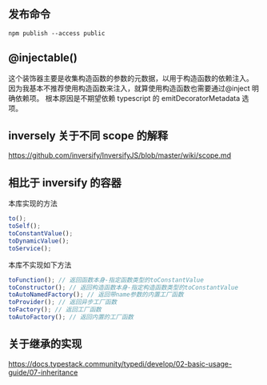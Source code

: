 ## 发布命令

```
npm publish --access public
```

## @injectable()

这个装饰器主要是收集构造函数的参数的元数据，以用于构造函数的依赖注入。
因为我基本不推荐使用构造函数来注入，就算使用构造函数也需要通过@inject 明确依赖项。
根本原因是不期望依赖 typescript 的 emitDecoratorMetadata 选项。

## inversely 关于不同 scope 的解释

https://github.com/inversify/InversifyJS/blob/master/wiki/scope.md


## 相比于 inversify 的容器

本库实现的方法

```ts
to();
toSelf();
toConstantValue();
toDynamicValue();
toService();
```

本库不实现如下方法

```ts
toFunction(); // 返回函数本身-指定函数类型的toConstantValue
toConstructor(); // 返回构造函数本身-指定构造函数类型的toConstantValue
toAutoNamedFactory(); // 返回带name参数的内置工厂函数
toProvider(); // 返回异步工厂函数
toFactory(); // 返回工厂函数
toAutoFactory(); // 返回内置的工厂函数
```

## 关于继承的实现

https://docs.typestack.community/typedi/develop/02-basic-usage-guide/07-inheritance
